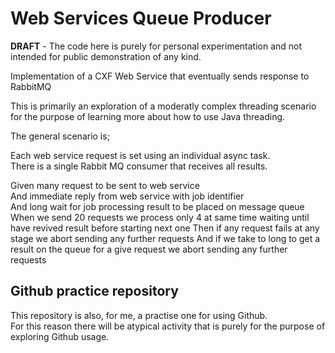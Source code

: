 # Web Services Queue Producer

**DRAFT** - The code here is purely for personal experimentation and not intended for public demonstration of any kind. 

Implementation of a CXF Web Service that eventually sends response to RabbitMQ

This is primarily an exploration of a moderatly complex threading scenario for the purpose of learning more about how to use Java threading.

The general scenario is;

Each web service request is set using an individual async task.  
There is a single Rabbit MQ consumer that receives all results.

Given many request to be sent to  web service   
And immediate reply from web service with job identifier   
And long wait for job processing result to be placed on message queue   
When we send 20 requests we process only 4 at same time waiting until have revived result before starting next one 
Then if any request fails at any stage we abort sending any further requests 
And if we take to long to get a result on the queue for a give request we abort sending any further requests 

## Github practice repository

This repository is also, for me, a practise one for using Github.  
For this reason there will be atypical activity that is purely for the purpose of exploring Github usage.
